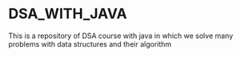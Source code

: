 # DSA_WITH_JAVA
This is a repository of DSA course with java in which we solve many problems with data structures and their algorithm
